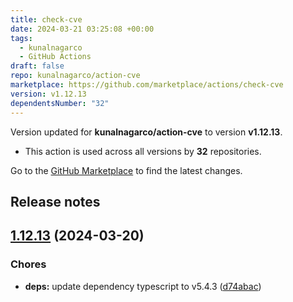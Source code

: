```yaml
---
title: check-cve
date: 2024-03-21 03:25:08 +00:00
tags:
  - kunalnagarco
  - GitHub Actions
draft: false
repo: kunalnagarco/action-cve
marketplace: https://github.com/marketplace/actions/check-cve
version: v1.12.13
dependentsNumber: "32"
---
```



Version updated for **kunalnagarco/action-cve** to version **v1.12.13**.
- This action is used across all versions by **32** repositories.

Go to the [GitHub Marketplace](https://github.com/marketplace/actions/check-cve) to find the latest changes.

## Release notes

## [1.12.13](https://github.com/kunalnagarco/action-cve/compare/v1.12.12...v1.12.13) (2024-03-20)


### Chores

* **deps:** update dependency typescript to v5.4.3 ([d74abac](https://github.com/kunalnagarco/action-cve/commit/d74abac2a7bae06eec3edf7092cfea275f1a1064))


